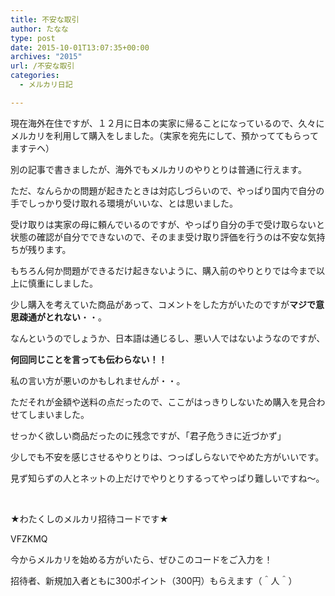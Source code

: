 ```yaml
---
title: 不安な取引
author: たなな
type: post
date: 2015-10-01T13:07:35+00:00
archives: "2015"
url: /不安な取引
categories:
  - メルカリ日記

---
```

現在海外在住ですが、１２月に日本の実家に帰ることになっているので、久々にメルカリを利用して購入をしました。（実家を宛先にして、預かっててもらってますテヘ）

別の記事で書きましたが、海外でもメルカリのやりとりは普通に行えます。

ただ、なんらかの問題が起きたときは対応しづらいので、やっぱり国内で自分の手でしっかり受け取れる環境がいいな、とは思いました。

受け取りは実家の母に頼んでいるのですが、やっぱり自分の手で受け取らないと状態の確認が自分でできないので、そのまま受け取り評価を行うのは不安な気持ちが残ります。

もちろん何か問題ができるだけ起きないように、購入前のやりとりでは今まで以上に慎重にしました。

少し購入を考えていた商品があって、コメントをした方がいたのですが**マジで意思疎通がとれない**・・。

なんというのでしょうか、日本語は通じるし、悪い人ではないようなのですが、

**何回同じことを言っても伝わらない！！**

私の言い方が悪いのかもしれませんが・・。

ただそれが金額や送料の点だったので、ここがはっきりしないため購入を見合わせてしまいました。

せっかく欲しい商品だったのに残念ですが、「君子危うきに近づかず」

少しでも不安を感じさせるやりとりは、つっぱしらないでやめた方がいいです。

見ず知らずの人とネットの上だけでやりとりするってやっぱり難しいですね〜。

&nbsp;

★わたくしのメルカリ招待コードです★

VFZKMQ

今からメルカリを始める方がいたら、ぜひこのコードをご入力を！

招待者、新規加入者ともに300ポイント（300円）もらえます（＾人＾）